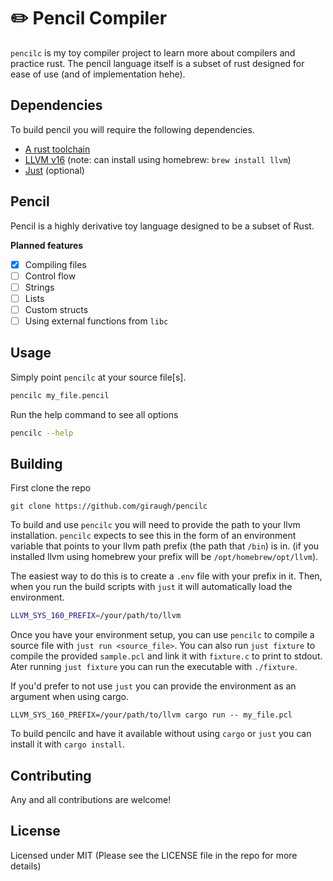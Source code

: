 # ✏️  Pencil Compiler

`pencilc` is my toy compiler project to learn more about compilers and practice rust.
The pencil language itself is a subset of rust designed for ease of use (and of implementation hehe).

## Dependencies

To build pencil you will require the following dependencies.

- [A rust toolchain](https://www.rust-lang.org/tools/install)
- [LLVM v16](https://llvm.org/) (note: can install using homebrew: `brew install llvm`)
- [Just](https://github.com/casey/just) (optional)

## Pencil

Pencil is a highly derivative toy language designed to be a subset of Rust.

**Planned features**

- [x] Compiling files
- [ ] Control flow
- [ ] Strings
- [ ] Lists
- [ ] Custom structs
- [ ] Using external functions from `libc`

## Usage

Simply point `pencilc` at your source file[s].

```bash
pencilc my_file.pencil
```

Run the help command to see all options
```bash
pencilc --help
```

## Building

First clone the repo
```
git clone https://github.com/giraugh/pencilc
```

To build and use `pencilc` you will need to provide the path to your llvm installation. `pencilc` expects to see this in
the form of an environment variable that points to your llvm path prefix (the path that `/bin`) is in.
(if you installed llvm using homebrew your prefix will be `/opt/homebrew/opt/llvm`).

The easiest way to do this is to create a `.env` file with your prefix in it. Then, when you run the build scripts with `just` it will
automatically load the environment.
```bash
LLVM_SYS_160_PREFIX=/your/path/to/llvm
```

Once you have your environment setup, you can use `pencilc` to compile a source file with `just run <source_file>`.
You can also run `just fixture` to compile the provided `sample.pcl` and link it with `fixture.c` to print to stdout. Ater running `just fixture`
you can run the executable with `./fixture`.

If you'd prefer to not use `just` you can provide the environment as an argument when using cargo.
```
LLVM_SYS_160_PREFIX=/your/path/to/llvm cargo run -- my_file.pcl
```

To build pencilc and have it available without using `cargo` or `just` you can install it with `cargo install`.

## Contributing

Any and all contributions are welcome!

## License

Licensed under MIT
(Please see the LICENSE file in the repo for more details)
